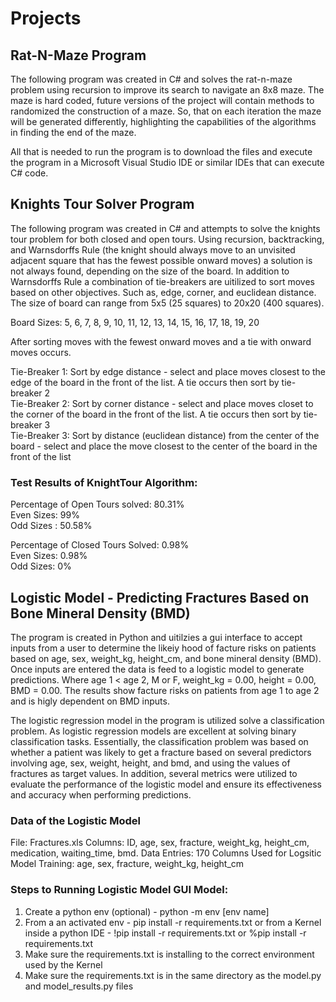 # Projects

## Rat-N-Maze Program

The following program was created in C# and solves the rat-n-maze problem using recursion to improve its search to navigate an 8x8 maze. The maze is hard coded, future versions of the project will contain methods to randomized the construction of a maze. So, that on each iteration the maze will be generated differently, highlighting the capabilities of the algorithms in finding the end of the maze.

All that is needed to run the program is to download the files and execute the program in a Microsoft Visual Studio IDE or similar IDEs that can execute C# code.   

## Knights Tour Solver Program

The following program was created in C# and attempts to solve the knights tour problem for both closed and open tours. Using recursion, backtracking, and Warnsdorffs Rule (the knight should always move to an unvisited adjacent square that has the fewest possible onward moves) a solution is not always found, depending on the size of the board. In addition to Warnsdorffs Rule a combination of tie-breakers are uitilized to sort moves based on other objectives. Such as, edge, corner, and euclidean distance. The size of board can range from 5x5 (25 squares) to 20x20 (400 squares).

Board Sizes: 5, 6, 7, 8, 9, 10, 11, 12, 13, 14, 15, 16, 17, 18, 19, 20

After sorting moves with the fewest onward moves and a tie with onward moves occurs.

Tie-Breaker 1: Sort by edge distance - select and place moves closest to the edge of the board in the front of the list. A tie occurs then sort by tie-breaker 2<br>
Tie-Breaker 2: Sort by corner distance - select and place moves closet to the corner of the board in the front of the list. A tie occurs then sort by tie-breaker 3<br>
Tie-Breaker 3: Sort by distance (euclidean distance) from the center of the board - select and place the move closest to the center of the board in the front of the list<br> 

### Test Results of KnightTour Algorithm: 

Percentage of Open Tours solved: 80.31%<br>
Even Sizes: 99%<br>
Odd Sizes : 50.58%<br> 

Percentage of Closed Tours Solved: 0.98%<br>
Even Sizes: 0.98%<br>
Odd Sizes: 0%<br>

## Logistic Model - Predicting Fractures Based on Bone Mineral Density (BMD)

The program is created in Python and uitilzies a gui interface to accept inputs from a user to determine the likeiy hood of facture risks on patients based on age, sex, weight_kg, height_cm, and bone mineral density (BMD). Once inputs are entered the data is feed to a logistic model to generate predictions. Where age 1 < age 2, M or F, weight_kg = 0.00, height = 0.00, BMD = 0.00. The results show facture risks on patients from age 1 to age 2 and is higly dependent on BMD inputs.  

The logistic regression model in the program is utilized solve a classification problem. As logistic regression models are excellent at solving binary classification tasks. Essentially, the classification problem was based on whether a patient was likely to get a fracture based on several predictors involving age, sex, weight, height, and bmd, and using the values of fractures as target values. In addition, several metrics were utilized to evaluate the performance of the logistic model and ensure its effectiveness and accuracy when performing predictions.

### Data of the Logistic Model

File: Fractures.xls
Columns: ID, age, sex, fracture, weight_kg, height_cm, medication, waiting_time, bmd.
Data Entries: 170 
Columns Used for Logsitic Model Training: age, sex, fracture, weight_kg, height_cm

### Steps to Running Logistic Model GUI Model:

1. Create a python env (optional) - python -m env [env name] <br>
2. From a an activated env - pip install -r requirements.txt or from a Kernel inside a python IDE - !pip install -r requirements.txt or %pip install -r requirements.txt<br>
3. Make sure the requirements.txt is installing to the correct environment used by the Kernel <br>
4. Make sure the requirements.txt is in the same directory as the model.py and model_results.py files <br>

